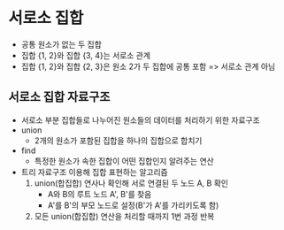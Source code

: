# 서로소 집합
- 공통 원소가 없는 두 집합
- 집합 {1, 2}와 집합 {3, 4}는 서로소 관계
- 집합 {1, 2}와 집합 {2, 3}은 원소 2가 두 집합에 공통 포함 => 서로소 관계 아님
## 서로소 집합 자료구조
- 서로소 부분 집합들로 나누어진 원소들의 데이터를 처리하기 위한 자료구조
- union
  - 2개의 원소가 포함된 집합을 하나의 집합으로 합치기
- find
  - 특정한 원소가 속한 집합이 어떤 집합인지 알려주는 연산
- 트리 자료구조 이용해 집합 표현하는 알고리즘
  1. union(합집합) 연사나 확인해 서로 연결된 두 노드 A, B 확인
     - A와 B의 루트 노드 A', B'를 찾음
     - A'를 B'의 부모 노드로 설정(B'가 A'를 가리키도록 함)
  2. 모든 union(합집합) 연산을 처리할 때까지 1번 과정 반복